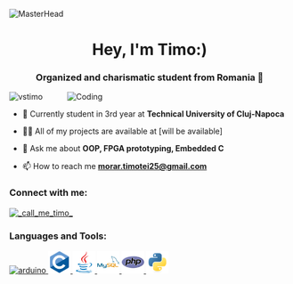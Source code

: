 ![MasterHead](https://images.wallpapersden.com/image/download/walking-to-dream-city-4k-night-reflection_bWpnbmeUmZqaraWkpJRmZ2VlrWltZQ.jpg)
<h1 align="center">Hey, I'm Timo:)</h1>
<h3 align="center">Organized and charismatic student from Romania 👋</h3>

<img align="right" alt="Coding" width="400" src="https://i.pinimg.com/originals/e8/f4/53/e8f453469a3ec97ecd354df465d73913.gif">

<p align="left"> <img src="https://komarev.com/ghpvc/?username=vstimo&label=Profile%20views&color=000000&style=flat" alt="vstimo" /> </p>

- 🌱 Currently student in 3rd year at **Technical University of Cluj-Napoca**

- 👨‍💻 All of my projects are available at [will be available]

- 💬 Ask me about **OOP, FPGA prototyping, Embedded C**

- 📫 How to reach me **morar.timotei25@gmail.com**

<h3 align="left">Connect with me:</h3>
<p align="left">
<a href="https://instagram.com/_call_me_timo_" target="blank"><img align="center" src="https://raw.githubusercontent.com/rahuldkjain/github-profile-readme-generator/master/src/images/icons/Social/instagram.svg" alt="_call_me_timo_" height="30" width="40" /></a>
</p>

<h3 align="left">Languages and Tools:</h3>
<p align="left"> <a href="https://www.arduino.cc/" target="_blank" rel="noreferrer"> <img src="https://cdn.worldvectorlogo.com/logos/arduino-1.svg" alt="arduino" width="40" height="40"/> </a> <a href="https://www.cprogramming.com/" target="_blank" rel="noreferrer"> <img src="https://raw.githubusercontent.com/devicons/devicon/master/icons/c/c-original.svg" alt="c" width="40" height="40"/> </a> <a href="https://www.java.com" target="_blank" rel="noreferrer"> <img src="https://raw.githubusercontent.com/devicons/devicon/master/icons/java/java-original.svg" alt="java" width="40" height="40"/> </a> <a href="https://www.mysql.com/" target="_blank" rel="noreferrer"> <img src="https://raw.githubusercontent.com/devicons/devicon/master/icons/mysql/mysql-original-wordmark.svg" alt="mysql" width="40" height="40"/> </a> <a href="https://www.php.net" target="_blank" rel="noreferrer"> <img src="https://raw.githubusercontent.com/devicons/devicon/master/icons/php/php-original.svg" alt="php" width="40" height="40"/> </a> <a href="https://www.python.org" target="_blank" rel="noreferrer"> <img src="https://raw.githubusercontent.com/devicons/devicon/master/icons/python/python-original.svg" alt="python" width="40" height="40"/> </a> </p>
